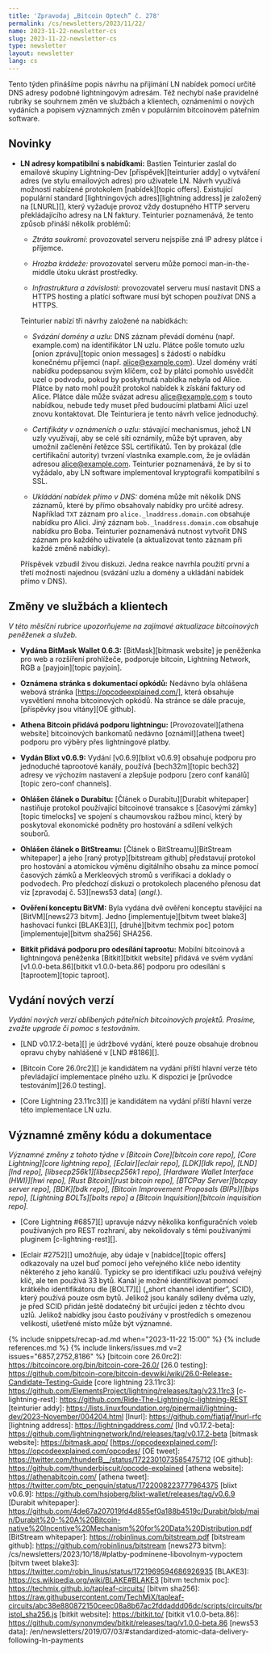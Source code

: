 ```yaml
---
title: 'Zpravodaj „Bitcoin Optech” č. 278'
permalink: /cs/newsletters/2023/11/22/
name: 2023-11-22-newsletter-cs
slug: 2023-11-22-newsletter-cs
type: newsletter
layout: newsletter
lang: cs
---
```

Tento týden přinášíme popis návrhu na přijímání LN nabídek pomocí
určité DNS adresy podobné lightningovým adresám. Též nechybí naše pravidelné
rubriky se souhrnem změn ve službách a klientech, oznámeními o nových
vydáních a popisem významných změn v populárním bitcoinovém páteřním
software.

## Novinky

- **LN adresy kompatibilní s nabídkami:** Bastien Teinturier zaslal do
  emailové skupiny Lightning-Dev [příspěvek][teinturier addy] o vytváření
  adres (ve stylu emailových adres) pro uživatele LN. Návrh využívá
  možnosti nabízené protokolem [nabídek][topic offers]. Existující
  populární standard [lightningových adres][lightning address] je založený na [LNURL][],
  který vyžaduje provoz vždy dostupného HTTP serveru překládajícího
  adresy na LN faktury. Teinturier poznamenává, že tento způsob přináší
  několik problémů:

  - _Ztráta soukromí_: provozovatel serveru nejspíše zná IP
    adresy plátce i příjemce.

  - _Hrozba krádeže:_ provozovatel serveru může pomocí man-in-the-middle
    útoku ukrást prostředky.

  - _Infrastruktura a závislosti:_ provozovatel serveru musí nastavit
    DNS a HTTPS hosting a platící software musí být schopen používat
    DNS a HTTPS.

  Teinturier nabízí tři návrhy založené na nabídkách:

  - _Svázání domény a uzlu:_ DNS záznam převádí doménu (např. example.com)
    na identifikátor LN uzlu. Plátce pošle tomuto uzlu [onion zprávu][topic
    onion messages] s žádostí o nabídku konečnému příjemci (např.
    alice@example.com). Uzel domény vrátí nabídku podepsanou svým klíčem,
    což by plátci pomohlo usvědčit uzel o podvodu, pokud by poskytnutá
    nabídka nebyla od Alice. Plátce by nato mohl použít protokol nabídek
    k získání faktury od Alice. Plátce dále může svázat adresu alice@example.com
    s touto nabídkou, nebude tedy muset před budoucími platbami Alici uzel
    znovu kontaktovat. Dle Teinturiera je tento návrh velice jednoduchý.

  - _Certifikáty v oznámeních o uzlu:_ stávající mechanismus, jehož LN uzly
    využívají, aby se celé síti oznámily, může být upraven, aby umožnil
    začlenění řetězce SSL certifikátů. Ten by prokázal (dle certifikační
    autority) tvrzení vlastníka example.com, že je ovládán adresou
    alice@example.com. Teinturier poznamenává, že by si to vyžádalo, aby
    LN software implementoval kryptografii kompatibilní s SSL.

  - _Ukládání nabídek přímo v DNS:_ doména může mít několik DNS záznamů,
    které by přímo obsahovaly nabídky pro určité adresy. Například `TXT`
    záznam pro `alice._lnaddress.domain.com` obsahuje nabídku pro Alici.
    Jiný záznam `bob._lnaddress.domain.com` obsahuje nabídku pro Boba.
    Teinturier poznamenává nutnost vytvořit DNS záznam pro každého
    uživatele (a aktualizovat tento záznam při každé změně nabídky).

  Příspěvek vzbudil živou diskuzi. Jedna reakce navrhla použití
  první a třetí možnosti najednou (svázání uzlu a domény a ukládání nabídek
  přímo v DNS).

## Změny ve službách a klientech

*V této měsíční rubrice upozorňujeme na zajímavé aktualizace bitcoinových
peněženek a služeb.*

- **Vydána BitMask Wallet 0.6.3:**
  [BitMask][bitmask website] je peněženka pro web a rozšíření prohlížeče, podporuje
  bitcoin, Lightning Network, RGB a [payjoin][topic payjoin].

- **Oznámena stránka s dokumentací opkódů:**
  Nedávno byla ohlášena webová stránka [https://opcodeexplained.com/], která obsahuje
  vysvětlení mnoha bitcoinových opkódů. Na stránce se dále pracuje, [příspěvky jsou
  vítány][OE github].

- **Athena Bitcoin přidává podporu lightningu:**
  [Provozovatel][athena website] bitcoinových bankomatů nedávno [oznámil][athena tweet]
  podporu pro výběry přes lightningové platby.

- **Vydán Blixt v0.6.9:**
  Vydání [v0.6.9][blixt v0.6.9] obsahuje podporu pro jednoduché taprootové kanály,
  používá [bech32m][topic bech32] adresy ve výchozím nastavení a zlepšuje podporu
  [zero conf kanálů][topic zero-conf channels].

- **Ohlášen článek o Durabitu:**
  [Článek o Durabitu][Durabit whitepaper] nastiňuje protokol používající bitcoinové
  transakce s [časovými zámky][topic timelocks] ve spojení s chaumovskou ražbou mincí,
  který by poskytoval ekonomické podněty pro hostování a sdílení velkých souborů.

- **Ohlášen článek o BitStreamu:**
  [Článek o BitStreamu][BitStream whitepaper] a jeho [raný protyp][bitstream github] představují protokol
  pro hostování a atomickou výměnu digitálního obsahu za mince pomocí časových zámků
  a Merkleových stromů s verifikací a doklady o podvodech. Pro předchozí diskuzi
  o protokolech placeného přenosu dat viz [zpravodaj č. 53][news53 data] (_angl._).

- **Ověření konceptu BitVM:**
  Byla vydána dvě ověření konceptu stavějící na [BitVM][news273 bitvm]. Jedno
  [implementuje][bitvm tweet blake3] hashovací funkci [BLAKE3][], [druhé][bitvm
  techmix poc] potom [implementuje][bitvm sha256] SHA256.

- **Bitkit přidává podporu pro odesílání taprootu:**
  Mobilní bitcoinová a lightningová peněženka [Bitkit][bitkit website] přidává ve
  svém vydání [v1.0.0-beta.86][bitkit v1.0.0-beta.86] podporu pro odesílání
  s [taprootem][topic taproot].

## Vydání nových verzí

*Vydání nových verzí oblíbených páteřních bitcoinových projektů. Prosíme,
zvažte upgrade či pomoc s testováním.*

- [LND v0.17.2-beta][] je údržbové vydání, které pouze obsahuje drobnou opravu chyby
  nahlášené v [LND #8186][].

- [Bitcoin Core 26.0rc2][] je kandidátem na vydání příští hlavní verze této
  převládající implementace plného uzlu. K dispozici je [průvodce testováním][26.0
  testing].

- [Core Lightning 23.11rc3][] je kandidátem na vydání příští hlavní verze této
  implementace LN uzlu.

## Významné změny kódu a dokumentace

*Významné změny z tohoto týdne v [Bitcoin Core][bitcoin core repo], [Core
Lightning][core lightning repo], [Eclair][eclair repo], [LDK][ldk repo],
[LND][lnd repo], [libsecp256k1][libsecp256k1 repo], [Hardware Wallet
Interface (HWI)][hwi repo], [Rust Bitcoin][rust bitcoin repo], [BTCPay
Server][btcpay server repo], [BDK][bdk repo], [Bitcoin Improvement
Proposals (BIPs)][bips repo], [Lightning BOLTs][bolts repo] a
[Bitcoin Inquisition][bitcoin inquisition repo].*

- [Core Lightning #6857][] upravuje názvy několika konfiguračních voleb
  používaných pro REST rozhraní, aby nekolidovaly s těmi používanými
  pluginem [c-lightning-rest][].

- [Eclair #2752][] umožňuje, aby údaje v [nabídce][topic offers] odkazovaly
  na uzel buď pomocí jeho veřejného klíče nebo identity některého z jeho
  kanálů. Typicky se pro identifikaci uzlu používá veřejný klíč, ale ten
  používá 33 bytů. Kanál je možné identifikovat pomocí krátkého identifikátoru
  dle [BOLT7][] („short channel identifier”, SCID), který používá pouze osm bytů.
  Jelikož jsou kanály sdíleny dvěma uzly, je před SCID přidán ještě dodatečný bit
  určující jeden z těchto dvou uzlů. Jelikož nabídky jsou často používány
  v prostředích s omezenou velikostí, ušetřené místo může být významné.

{% include snippets/recap-ad.md when="2023-11-22 15:00" %}
{% include references.md %}
{% include linkers/issues.md v=2 issues="6857,2752,8186" %}
[bitcoin core 26.0rc2]: https://bitcoincore.org/bin/bitcoin-core-26.0/
[26.0 testing]: https://github.com/bitcoin-core/bitcoin-devwiki/wiki/26.0-Release-Candidate-Testing-Guide
[core lightning 23.11rc3]: https://github.com/ElementsProject/lightning/releases/tag/v23.11rc3
[c-lightning-rest]: https://github.com/Ride-The-Lightning/c-lightning-REST
[teinturier addy]: https://lists.linuxfoundation.org/pipermail/lightning-dev/2023-November/004204.html
[lnurl]: https://github.com/fiatjaf/lnurl-rfc
[lightning address]: https://lightningaddress.com/
[lnd v0.17.2-beta]: https://github.com/lightningnetwork/lnd/releases/tag/v0.17.2-beta
[bitmask website]: https://bitmask.app/
[https://opcodeexplained.com/]: https://opcodeexplained.com/opcodes/
[OE tweet]: https://twitter.com/thunderB__/status/1722301073585475712
[OE github]: https://github.com/thunderbiscuit/opcode-explained
[athena website]: https://athenabitcoin.com/
[athena tweet]: https://twitter.com/btc_penguin/status/1722008223777964375
[blixt v0.6.9]: https://github.com/hsjoberg/blixt-wallet/releases/tag/v0.6.9
[Durabit whitepaper]: https://github.com/4de67a207019fd4d855ef0a188b4519c/Durabit/blob/main/Durabit%20-%20A%20Bitcoin-native%20Incentive%20Mechanism%20for%20Data%20Distribution.pdf
[BitStream whitepaper]: https://robinlinus.com/bitstream.pdf
[bitstream github]: https://github.com/robinlinus/bitstream
[news273 bitvm]: /cs/newsletters/2023/10/18/#platby-podminene-libovolnym-vypoctem
[bitvm tweet blake3]: https://twitter.com/robin_linus/status/1721969594686926935
[BLAKE3]: https://cs.wikipedia.org/wiki/BLAKE#BLAKE3
[bitvm techmix poc]: https://techmix.github.io/tapleaf-circuits/
[bitvm sha256]: https://raw.githubusercontent.com/TechMiX/tapleaf-circuits/abc38e880872150ceec08a8b67ac2fddaddd06dc/scripts/circuits/bristol_sha256.js
[bitkit website]: https://bitkit.to/
[bitkit v1.0.0-beta.86]: https://github.com/synonymdev/bitkit/releases/tag/v1.0.0-beta.86
[news53 data]: /en/newsletters/2019/07/03/#standardized-atomic-data-delivery-following-ln-payments
